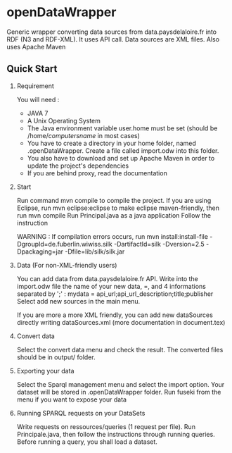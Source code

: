 openDataWrapper
===============

Generic wrapper converting data sources from data.paysdelaloire.fr into RDF (N3 and RDF-XML). It uses API call. Data sources are XML files. Also uses Apache Maven

Quick Start
-----------

1) Requirement

	You will need :
	- JAVA 7
	- A Unix Operating System
	- The Java environment variable user.home must be set (should be /home/*computersname* in most cases)
	- You have to create a directory in your home folder, named .openDataWrapper. Create a file called import.odw into this folder.
	- You also have to download and set up Apache Maven in order to update the project's dependencies
	- If you are behind proxy, read the documentation

2) Start

	Run command mvn compile to compile the project. If you are using Eclipse, run mvn eclipse:eclipse to make eclipse maven-friendly, then run mvn compile
	Run Principal.java as a java application
	Follow the instruction

	WARNING : If compilation errors occurs, run mvn install:install-file -DgroupId=de.fuberlin.wiwiss.silk -DartifactId=silk -Dversion=2.5 -Dpackaging=jar -Dfile=lib/silk/silk.jar

	
3) Data (For non-XML-friendly users)
	
	You can add data from data.paysdelaloire.fr API. 
	Write into the import.odw file the name of your new data, =, and 4 informations separated by ';' :
		mydata = api_url;api_url_description;title;publisher
	Select add new sources in the main menu.

	If you are more a more XML friendly, you can add new dataSources directly writing dataSources.xml (more documentation in document.tex)

4) Convert data

	Select the convert data menu and check the result. The converted files should be in output/ folder.
	
5) Exporting your data

	Select the Sparql management menu and select the import option. Your dataset will be stored in .openDataWrapper folder.
	Run fuseki from the menu if you want to expose your data

6) Running SPARQL requests on your DataSets

	Write requests on ressources/queries (1 request per file). Run Principale.java, then follow the instructions through running queries. Before running a query, you shall load a dataset.
